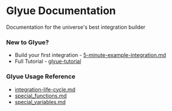 # Glyue Documentation

Documentation for the universe's best integration builder

### New to Glyue?

* Build your first integration - [5-minute-example-integration.md](getting\_started/5-minute-example-integration.md "mention")
* Full Tutorial - [glyue-tutorial](glyue-tutorial/ "mention")

### Glyue Usage Reference

* [integration-life-cycle.md](reference/integration-life-cycle.md "mention")
* [special\_functions.md](reference/special\_functions.md "mention")
* [special\_variables.md](reference/special\_variables.md "mention")

